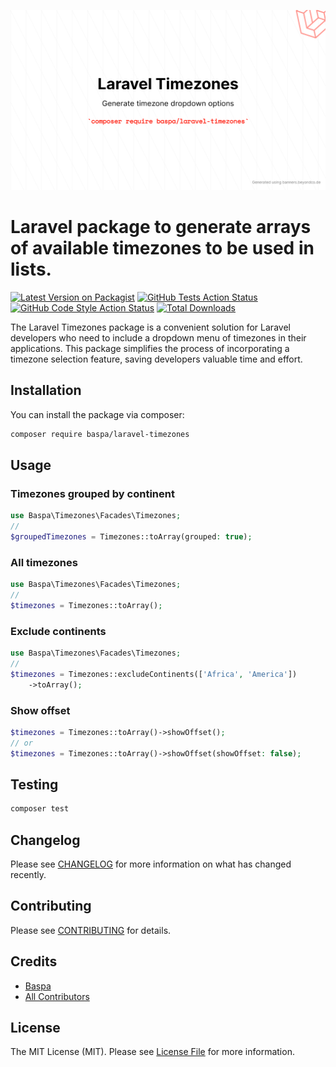 ![Banner](/docs/banner.png)

# Laravel package to generate arrays of available timezones to be used in lists.

[![Latest Version on Packagist](https://img.shields.io/packagist/v/baspa/laravel-timezones.svg?style=flat-square)](https://packagist.org/packages/baspa/laravel-timezones)
[![GitHub Tests Action Status](https://img.shields.io/github/actions/workflow/status/baspa/laravel-timezones/run-tests.yml?branch=main&label=tests&style=flat-square)](https://github.com/baspa/laravel-timezones/actions?query=workflow%3Arun-tests+branch%3Amain)
[![GitHub Code Style Action Status](https://img.shields.io/github/actions/workflow/status/baspa/laravel-timezones/fix-php-code-style-issues.yml?branch=main&label=code%20style&style=flat-square)](https://github.com/baspa/laravel-timezones/actions?query=workflow%3A"Fix+PHP+code+style+issues"+branch%3Amain)
[![Total Downloads](https://img.shields.io/packagist/dt/baspa/laravel-timezones.svg?style=flat-square)](https://packagist.org/packages/baspa/laravel-timezones)

The Laravel Timezones package is a convenient solution for Laravel developers who need to include a dropdown menu of timezones in their applications. This package simplifies the process of incorporating a timezone selection feature, saving developers valuable time and effort.

## Installation

You can install the package via composer:

```bash
composer require baspa/laravel-timezones
```

## Usage

### Timezones grouped by continent
```php
use Baspa\Timezones\Facades\Timezones;
// 
$groupedTimezones = Timezones::toArray(grouped: true);
```

### All timezones 
```php
use Baspa\Timezones\Facades\Timezones;
// 
$timezones = Timezones::toArray();
```

### Exclude continents
```php
use Baspa\Timezones\Facades\Timezones;
// 
$timezones = Timezones::excludeContinents(['Africa', 'America'])
    ->toArray();
```

### Show offset
```php
$timezones = Timezones::toArray()->showOffset();
// or
$timezones = Timezones::toArray()->showOffset(showOffset: false);
```

## Testing

```bash
composer test
```

## Changelog

Please see [CHANGELOG](CHANGELOG.md) for more information on what has changed recently.

## Contributing

Please see [CONTRIBUTING](CONTRIBUTING.md) for details.

## Credits

- [Baspa](https://github.com/Baspa)
- [All Contributors](../../contributors)

## License

The MIT License (MIT). Please see [License File](LICENSE.md) for more information.
